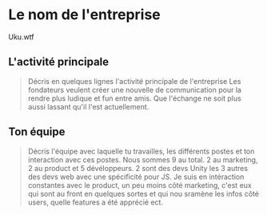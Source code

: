 # Le nom de l'entreprise
Uku.wtf
## L'activité principale

> Décris en quelques lignes l'activité principale de l'entreprise
Les fondateurs veulent créer une nouvelle de communication pour la rendre plus ludique et fun entre amis. Que l'échange ne soit plus aussi lassant qu'il l'est actuellement. 
## Ton équipe

> Décris l'équipe avec laquelle tu travailles, les différents postes et ton interaction avec ces postes.
Nous sommes 9 au total. 2 au marketing, 2 au product et 5 dévéloppeurs. 2 sont des devs Unity les 3 autres des devs web avec une spécificité pour JS.
Je suis en intéraction constantes avec le product, un peu moins côté marketing, c'est eux qui sont au front en quelques sortes et qui nou sramène les infos côté users, quelle features a été apprécié ect. 
